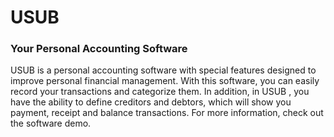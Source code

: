 # USUB

### Your Personal Accounting Software

USUB is a personal accounting software with special features designed to improve personal financial management. With this software, you can easily record your transactions and categorize them. In addition, in USUB , you have the ability to define creditors and debtors, which will show you payment, receipt and balance transactions. For more information, check out the software demo.
